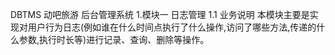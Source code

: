 DBTMS 动吧旅游 后台管理系统
1.模块一 日志管理
1.1 业务说明
本模块主要是实现对用户行为日志(例如谁在什么时间点执行了什么操作,访问了哪些方法,传递的什么参数,执行时长等)进行记录、查询、删除等操作。
